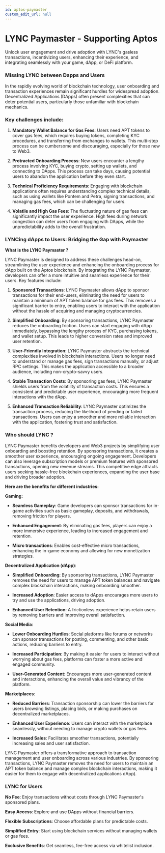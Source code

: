 ```yaml
---
id: aptos-paymaster
custom_edit_url: null
---
```


# LYNC Paymaster - Supporting Aptos

<span className="text-lg text-[rgb(192,192,192)]">Unlock user engagement and drive adoption with LYNC's gasless transactions, incentivizing users, enhancing their experience, and integrating seamlessly with your game, dApp, or DeFi platform.</span>

### Missing LYNC between Dapps and Users

In the rapidly evolving world of blockchain technology, user onboarding and transaction experiences remain significant hurdles for widespread adoption. Decentralized Applications (DApps) often present complexities that can deter potential users, particularly those unfamiliar with blockchain mechanics. 

### Key challenges include:


1. **Mandatory Wallet Balance for Gas Fees**: Users need APT tokens to cover gas fees, which requires buying tokens, completing KYC procedures, and transferring from exchanges to wallets. This multi-step process can be cumbersome and discouraging, especially for those new to Web3.

2. **Protracted Onboarding Process**: New users encounter a lengthy process involving KYC, buying crypto, setting up wallets, and connecting to DApps. This process can take days, causing potential users to abandon the application before they even start.

3. **Technical Proficiency Requirements**: Engaging with blockchain applications often requires understanding complex technical details, such as using wallets like Pontem and Petra, signing transactions, and managing gas fees, which can be challenging for users.

4. **Volatile and High Gas Fees**: The fluctuating nature of gas fees can significantly impact the user experience. High fees during network congestion can deter users from engaging with DApps, while the unpredictability adds to the overall frustration.

### LYNCing dApps to Users: Bridging the Gap with Paymaster

**What is the LYNC Paymaster ?**

LYNC Paymaster is designed to address these challenges head-on, streamlining the user experience and enhancing the onboarding process for dApp built on the Aptos blockchain. By integrating the LYNC Paymaster, developers can offer a more intuitive and seamless experience for their users. Key features include:

1. **Sponsored Transactions**: LYNC Paymaster allows dApp to sponsor transactions for their end-users, eliminating the need for users to maintain a minimum of APT token balance for gas fees. This removes a significant barrier to entry, enabling users to interact with the application without the hassle of acquiring and managing cryptocurrencies.

2. **Simplified Onboarding**: By sponsoring transactions, LYNC Paymaster reduces the onboarding friction. Users can start engaging with dApp immediately, bypassing the lengthy process of KYC, purchasing tokens, and wallet setup. This leads to higher conversion rates and improved user retention.

3. **User-Friendly Integration**: LYNC Paymaster abstracts the technical complexities involved in blockchain interactions. Users no longer need to understand or manage gas fees, sign transactions manually, or adjust RPC settings. This makes the application accessible to a broader audience, including non-crypto-savvy users.

4. **Stable Transaction Costs**: By sponsoring gas fees, LYNC Paymaster shields users from the volatility of transaction costs. This ensures a consistent and predictable user experience, encouraging more frequent interactions with the dApp.

5. **Enhanced Transaction Reliability**: LYNC Paymaster optimizes the transaction process, reducing the likelihood of pending or failed transactions. Users can enjoy a smoother and more reliable interaction with the application, fostering trust and satisfaction.

### Who should LYNC ?

LYNC Paymaster benefits developers and Web3 projects by simplifying user onboarding and boosting retention. By sponsoring transactions, it creates a smoother user experience, encouraging ongoing engagement. Developers can also leverage subscription models or premium features with sponsored transactions, opening new revenue streams. This competitive edge attracts users seeking hassle-free blockchain experiences, expanding the user base and driving broader adoption.

**Here are the benefits for different industries:**

**Gaming:**


* **Seamless Gameplay**: Game developers can sponsor transactions for in-game activities such as basic gameplay, deposits, and withdrawals, removing friction for players.

* **Enhanced Engagement**: By eliminating gas fees, players can enjoy a more immersive experience, leading to increased engagement and retention.

* **Micro transactions**: Enables cost-effective micro transactions, enhancing the in-game economy and allowing for new monetization strategies.

**Decentralized Application (dApp)**:

* **Simplified Onboarding**: By sponsoring transactions, LYNC Paymaster removes the need for users to manage APT token balances and navigate complex blockchain interactions, making onboarding smoother.

* **Increased Adoption**: Easier access to dApps encourages more users to try and use the applications, driving adoption.

* **Enhanced User Retention**: A frictionless experience helps retain users by removing barriers and improving overall satisfaction.

**Social Media**:

* **Lower Onboarding Hurdles**: Social platforms like forums or networks can sponsor transactions for posting, commenting, and other basic actions, reducing barriers to entry.

* **Increased Participation**: By making it easier for users to interact without worrying about gas fees, platforms can foster a more active and engaged community.

* **User-Generated Content**: Encourages more user-generated content and interactions, enhancing the overall value and vibrancy of the platform.

**Marketplaces**:

* **Reduced Barriers**: Transaction sponsorship can lower the barriers for users browsing listings, placing bids, or making purchases on decentralized marketplaces.

* **Enhanced User Experience**: Users can interact with the marketplace seamlessly, without needing to manage crypto wallets or gas fees.

* **Increased Sales**: Facilitates smoother transactions, potentially increasing sales and user satisfaction.

LYNC Paymaster offers a transformative approach to transaction management and user onboarding across various industries. By sponsoring transactions, LYNC Paymaster removes the need for users to maintain an APT token balance and manage complex blockchain interactions, making it easier for them to engage with decentralized applications dApp).

### LYNC for Users

**No Fee**: Enjoy transactions without costs through LYNC Paymaster's sponsored plans.

**Easy Access**: Explore and use DApps without financial barriers.

**Flexible Subscriptions**: Choose affordable plans for predictable costs.

**Simplified Entry**: Start using blockchain services without managing wallets or gas fees.

**Exclusive Benefits**: Get seamless, fee-free access via whitelist inclusion.